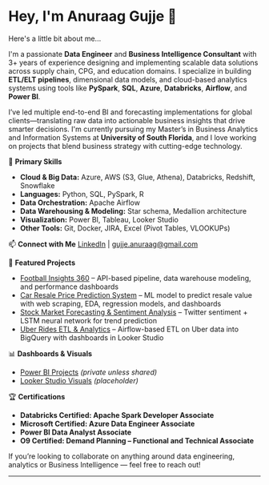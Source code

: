 # Hey, I'm Anuraag Gujje 👋

Here's a little bit about me...

I'm a passionate **Data Engineer** and **Business Intelligence Consultant** with 3+ years of experience designing and implementing scalable data solutions across supply chain, CPG, and education domains. I specialize in building **ETL/ELT pipelines**, dimensional data models, and cloud-based analytics systems using tools like **PySpark**, **SQL**, **Azure**, **Databricks**, **Airflow**, and **Power BI**. 

I’ve led multiple end-to-end BI and forecasting implementations for global clients—translating raw data into actionable business insights that drive smarter decisions. I'm currently pursuing my Master’s in Business Analytics and Information Systems at **University of South Florida**, and I love working on projects that blend business strategy with cutting-edge technology.

💬 **Primary Skills**
- **Cloud & Big Data:** Azure, AWS (S3, Glue, Athena), Databricks, Redshift, Snowflake  
- **Languages:** Python, SQL, PySpark, R  
- **Data Orchestration:** Apache Airflow  
- **Data Warehousing & Modeling:** Star schema, Medallion architecture  
- **Visualization:** Power BI, Tableau, Looker Studio  
- **Other Tools:** Git, Docker, JIRA, Excel (Pivot Tables, VLOOKUPs)

📫 **Connect with Me**
[LinkedIn](https://www.linkedin.com/in/anuraag-gujje/) | gujje.anuraag@gmail.com

🚀 **Featured Projects**
- [Football Insights 360](https://github.com/Anuraag-Gujje/Football-Insights-360-ETL-and-Analytics) – API-based pipeline, data warehouse modeling, and performance dashboards  
- [Car Resale Price Prediction System](https://github.com/anuraaggujje/car-resale-price-prediction) – ML model to predict resale value with web scraping, EDA, regression models, and dashboards  
- [Stock Market Forecasting & Sentiment Analysis](https://github.com/anuraaggujje/stock-market-sentiment-lstm) – Twitter sentiment + LSTM neural network for trend prediction  
- [Uber Rides ETL & Analytics](https://github.com/anuraaggujje/uber-data-etl-analytics) – Airflow-based ETL on Uber data into BigQuery with dashboards in Looker Studio  

📊 **Dashboards & Visuals**
- [Power BI Projects](https://app.powerbi.com/groups/me/) *(private unless shared)*
- [Looker Studio Visuals](https://lookerstudio.google.com/u/0/navigation/reporting) *(placeholder)*

🏆 **Certifications**
- **Databricks Certified: Apache Spark Developer Associate**  
- **Microsoft Certified: Azure Data Engineer Associate**  
- **Power BI Data Analyst Associate**  
- **O9 Certified: Demand Planning – Functional and Technical Associate**  

If you’re looking to collaborate on anything around data engineering, analytics or Business Intelligence — feel free to reach out!

---

<!---
anuraaggujje/anuraaggujje is a ✨ special ✨ repository because its `README.md` appears on your GitHub profile.
You can click the Preview link to take a look at your changes.
--->
